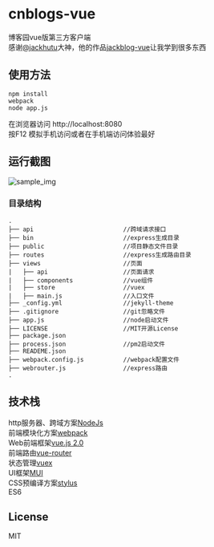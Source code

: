 # cnblogs-vue

博客园vue版第三方客户端    
感谢[@jackhutu](https://github.com/jackhutu)大神，他的作品[jackblog-vue](https://github.com/jackhutu/jackblog-vue)让我学到很多东西
## 使用方法
```
npm install
webpack
node app.js
```
在浏览器访问 http://localhost:8080   
按F12 模拟手机访问或者在手机端访问体验最好

## 运行截图
![sample_img](http://ol1u7lofv.bkt.clouddn.com/4.jpg)

### 目录结构
```
.
├── api                         //跨域请求接口
├── bin                         //express生成目录
├── public                      //项目静态文件目录
├── routes                      //express生成路由目录
├── views                       //页面
|   ├── api                     //页面请求
|   ├── components              //vue组件
|   ├── store                   //vuex
|   ├── main.js                 //入口文件
├── _config.yml                 //jekyll-theme
├── .gitignore                  //git忽略文件
├── app.js                      //node启动文件
├── LICENSE                     //MIT开源License
├── package.json                
├── process.json                //pm2启动文件
├── READEME.json                
├── webpack.config.js           //webpack配置文件
├── webrouter.js                //express路由
.
```

## 技术栈
http服务器、跨域方案[NodeJs](https://nodejs.org/en/)   
前端模块化方案[webpack](https://github.com/webpack/webpack)   
Web前端框架[vue.js 2.0](https://github.com/vuejs/vue)   
前端路由[vue-router](https://github.com/vuejs/vue-router)   
状态管理[vuex](https://github.com/vuejs/vuex)   
UI框架[MUI](https://github.com/dcloudio/mui)   
CSS预编译方案[stylus](https://github.com/stylus/stylus)   
ES6

## License
MIT